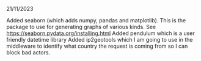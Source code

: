 21/11/2023

Added seaborn (which adds numpy, pandas and matplotlib). This is the package to use for generating graphs of various kinds. See https://seaborn.pydata.org/installing.html
Added pendulum which is a user friendly datetime library
Added ip2geotools which I am going to use in the middleware to identify what country the request is coming from so I can block bad actors.